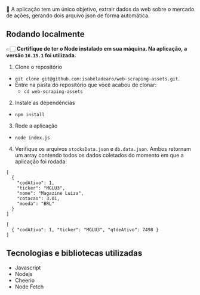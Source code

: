 🔸 A aplicação tem um único objetivo, extrair dados da web sobre o mercado de ações, gerando dois arquivo json de forma automática.
##
## Rodando localmente
👉🏻 **Certifique de ter o Node instalado em sua máquina. Na aplicação, a versão `16.15.1` foi utilizada.**
1. Clone o repositório
  * `git clone git@github.com:isabeladearo/web-scraping-assets.git`.
  * Entre na pasta do repositório que você acabou de clonar:
    * `cd web-scraping-assets`
2. Instale as dependências
  * `npm install`
3. Rode a aplicação
  * `node index.js`
4. Verifique os arquivos `stocksData.json` e `db.data.json`. Ambos retornam um array contendo todos os dados coletados do momento em que a aplicação foi rodada:
```
[
  {
    "codAtivo": 1,
    "ticker": "MGLU3",
    "nome": "Magazine Luiza",
    "cotacao": 3.01,
    "moeda": "BRL"
  }
]
```
```
[
  { "codAtivo": 1, "ticker": "MGLU3", "qtdeAtivo": 7498 }
]
```
##
## Tecnologias e bibliotecas utilizadas
  - Javascript
  - Nodejs
  - Cheerio
  - Node Fetch

